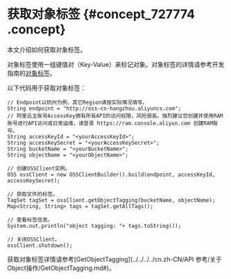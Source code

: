 # 获取对象标签 {#concept_727774 .concept}

本文介绍如何获取对象标签。

对象标签使用一组键值对（Key-Value）来标记对象。对象标签的详情请参考开发指南的[对象标签](../../../../cn.zh-CN/开发指南/管理文件/对象标签.md#)。

以下代码用于获取对象标签：

``` {#codeblock_3ag_5sn_fa2}
// Endpoint以杭州为例，其它Region请按实际情况填写。
String endpoint = "http://oss-cn-hangzhou.aliyuncs.com";
// 阿里云主账号AccessKey拥有所有API的访问权限，风险很高。强烈建议您创建并使用RAM账号进行API访问或日常运维，请登录 https://ram.console.aliyun.com 创建RAM账号。
String accessKeyId = "<yourAccessKeyId>";
String accessKeySecret = "<yourAccessKeySecret>";
String bucketName = "<yourBucketName>";
String objectName = "<yourObjectName>";

// 创建OSSClient实例。
OSS ossClient = new OSSClientBuilder().build(endpoint, accessKeyId, accessKeySecret);

// 获取文件的标签。
TagSet tagSet = ossClient.getObjectTagging(bucketName, objectName);
Map<String, String> tags = tagSet.getAllTags();

// 查看标签信息。
System.out.println("object tagging: "+ tags.toString());

// 关闭OSSClient。
ossClient.shutdown();
```

获取对象标签详情请参考[GetObjectTagging](../../../../cn.zh-CN/API 参考/关于Object操作/GetObjectTagging.md#)。

